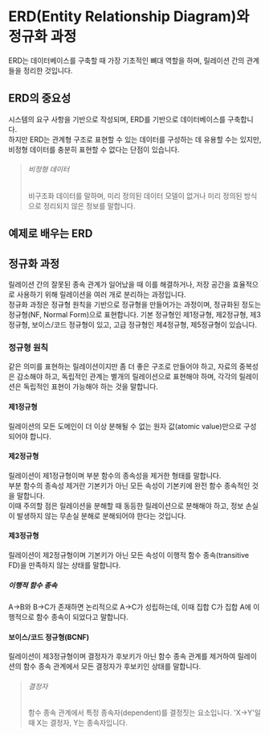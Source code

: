 # ERD(Entity Relationship Diagram)와 정규화 과정
ERD는 데이터베이스를 구축할 때 가장 기초적인 뼈대 역할을 하며, 릴레이션 간의 관계들을 정리한 것입니다.

## ERD의 중요성
시스템의 요구 사항을 기반으로 작성되며, ERD를 기반으로 데이터베이스를 구축합니다.   
하지만 ERD는 관계형 구조로 표현할 수 있는 데이터를 구성하는 데 유용할 수는 있지만, 비정형 데이터를 충분히 표현할 수 없다는 단점이 있습니다.
> ###### 비정형 데이터
> 비구조화 데이터를 말하며, 미리 정의된 데이터 모델이 없거나 미리 정의된 방식으로 정리되지 않은 정보를 말합니다.

## 예제로 배우는 ERD

## 정규화 과정
릴레이션 간의 잘못된 종속 관계가 일어났을 때 이를 해결하거나, 저장 공간을 효율적으로 사용하기 위해 릴레이션을 여러 개로 분리하는 과정입니다.   
정규화 과정은 정규형 원칙을 기반으로 정규형을 만들어가는 과정이며, 정규화된 정도는 정규형(NF, Normal Form)으로 표현합니다. 기본 정규형인 제1정규형, 제2정규형, 제3정규형, 보이스/코드 정규형이 있고, 고급 정규형인 제4정규형, 제5정규형이 있습니다.

### 정규형 원칙
같은 의미를 표현하는 릴레이션이지만 좀 더 좋은 구조로 만들어야 하고, 자료의 중복성은 감소해야 하고, 독립적인 관계는 별개의 릴레이션으로 표현해야 하며, 각각의 릴레이션은 독립적인 표현이 가능해야 하는 것을 말합니다.

#### 제1정규형
릴레이션의 모든 도메인이 더 이상 분해될 수 없는 원자 값(atomic value)만으로 구성되어야 합니다.

#### 제2정규형
릴레이션이 제1정규형이며 부분 함수의 종속성을 제거한 형태를 말합니다.   
부분 함수의 종속성 제거란 기본키가 아닌 모든 속성이 기본키에 완전 함수 종속적인 것을 말합니다.   
이때 주의할 점은 릴레이션을 분해할 때 동등한 릴레이션으로 분해해야 하고, 정보 손실이 발생하지 않는 무손실 분해로 분해되어야 한다는 것입니다.

#### 제3정규형
릴레이션이 제2정규형이며 기본키가 아닌 모든 속성이 이행적 함수 종속(transitive FD)을 만족하지 않는 상태를 말합니다.

##### 이행적 함수 종속
A->B와 B->C가 존재하면 논리적으로 A->C가 성립하는데, 이때 집합 C가 집합 A에 이행적으로 함수 종속이 되었다고 말합니다.

#### 보이스/코드 정규형(BCNF)
릴레이션이 제3정규형이며 결정자가 후보키가 아닌 함수 종속 관계를 제거하여 릴레이션의 함수 종속 관계에서 모든 결정자가 후보키인 상태를 말합니다.
> ###### 결정자
> 함수 종속 관계에서 특정 종속자(dependent)를 결정짓는 요소입니다. 'X->Y'일 때 X는 결정자, Y는 종속자입니다.
